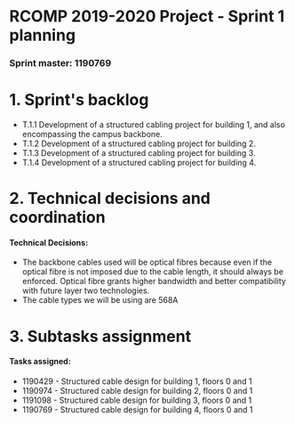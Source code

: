 RCOMP 2019-2020 Project - Sprint 1 planning
===========================================
### Sprint master: 1190769 ###

# 1. Sprint's backlog #

* T.1.1 Development of a structured cabling project for building 1,
and also encompassing the campus backbone.
* T.1.2 Development of a structured cabling project for building 2.
* T.1.3 Development of a structured cabling project for building 3.
* T.1.4 Development of a structured cabling project for building 4.

# 2. Technical decisions and coordination #

#### Technical Decisions: ####
  * The backbone cables used will be optical fibres because even if the optical fibre is not imposed due to the cable length, it should always be enforced. Optical fibre grants higher bandwidth and better compatibility with future layer two technologies.
  * The cable types we will be using are 568A
# 3. Subtasks assignment #

#### Tasks assigned: ####
  * 1190429 - Structured cable design for building 1, floors 0 and 1
  * 1190974 - Structured cable design for building 2, floors 0 and 1
  * 1191098 - Structured cable design for building 3, floors 0 and 1
  * 1190769 - Structured cable design for building 4, floors 0 and 1
